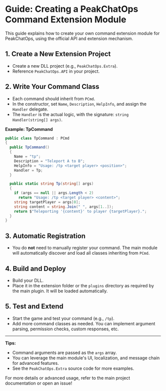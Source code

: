 # Guide: Creating a PeakChatOps Command Extension Module

This guide explains how to create your own command extension module for PeakChatOps, using the official API and extension mechanism.

## 1. Create a New Extension Project
- Create a new DLL project (e.g., `PeakChatOps.Extra`).
- Reference `PeakChatOps.API` in your project.

## 2. Write Your Command Class
- Each command should inherit from `PCmd`.
- In the constructor, set `Name`, `Description`, `HelpInfo`, and assign the `Handler` delegate.
- The `Handler` is the actual logic, with the signature: `string Handler(string[] args)`.

**Example: TpCommand**
```csharp
public class TpCommand : PCmd
{
  public TpCommand()
  {
    Name = "tp";
    Description = "Teleport A to B";
    HelpInfo = "Usage: /tp <target player> <position>";
    Handler = Tp;
  }

  public static string Tp(string[] args)
  {
    if (args == null || args.Length < 2)
      return "Usage: /tp <target player> <content>";
    string targetPlayer = args[0];
    string content = string.Join(" ", args[1..]);
    return $"Teleporting '{content}' to player {targetPlayer}.";
  }
}
```

## 3. Automatic Registration
- You do **not** need to manually register your command. The main module will automatically discover and load all classes inheriting from `PCmd`.

## 4. Build and Deploy
- Build your DLL.
- Place it in the extension folder or the `plugins` directory as required by the main plugin. It will be loaded automatically.

## 5. Test and Extend
- Start the game and test your command (e.g., `/tp`).
- Add more command classes as needed. You can implement argument parsing, permission checks, custom responses, etc.

---

**Tips:**
- Command arguments are passed as the `args` array.
- You can leverage the main module's UI, localization, and message chain for advanced features.
- See the `PeakChatOps.Extra` source code for more examples.

For more details or advanced usage, refer to the main project documentation or open an issue!

